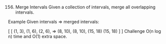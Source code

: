156. Merge Intervals
Given a collection of intervals, merge all overlapping intervals.

Example
Given intervals => merged intervals:

[                     [
  (1, 3),               (1, 6),
  (2, 6),      =>       (8, 10),
  (8, 10),              (15, 18)
  (15, 18)            ]
]
Challenge
O(n log n) time and O(1) extra space.